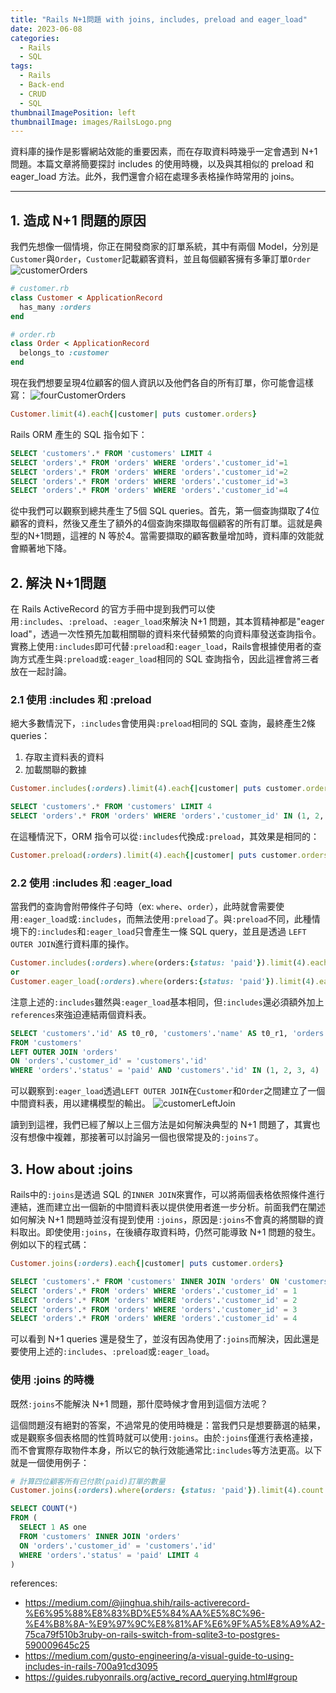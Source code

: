 ```yaml
---
title: "Rails N+1問題 with joins, includes, preload and eager_load"
date: 2023-06-08
categories:
  - Rails
  - SQL
tags:
  - Rails
  - Back-end
  - CRUD
  - SQL
thumbnailImagePosition: left
thumbnailImage: images/RailsLogo.png
---
```

資料庫的操作是影響網站效能的重要因素，而在存取資料時幾乎一定會遇到 N+1 問題。本篇文章將簡要探討 includes 的使用時機，以及與其相似的 preload 和 eager_load 方法。此外，我們還會介紹在處理多表格操作時常用的 joins。

---

## 1. 造成 N+1 問題的原因
我們先想像一個情境，你正在開發商家的訂單系統，其中有兩個 Model，分別是`Customer`與`Order`，`Customer`記載顧客資料，並且每個顧客擁有多筆訂單`Order`
![customerOrders](/images/customerOrders.png)
```ruby
# customer.rb
class Customer < ApplicationRecord
  has_many :orders
end

# order.rb
class Order < ApplicationRecord
  belongs_to :customer
end
```

現在我們想要呈現4位顧客的個人資訊以及他們各自的所有訂單，你可能會這樣寫：
![fourCustomerOrders](/images/fourCustomerOrders.png)
```ruby
Customer.limit(4).each{|customer| puts customer.orders}
```
Rails ORM 產生的 SQL 指令如下：
```sql
SELECT 'customers'.* FROM 'customers' LIMIT 4
SELECT 'orders'.* FROM 'orders' WHERE 'orders'.'customer_id'=1
SELECT 'orders'.* FROM 'orders' WHERE 'orders'.'customer_id'=2
SELECT 'orders'.* FROM 'orders' WHERE 'orders'.'customer_id'=3
SELECT 'orders'.* FROM 'orders' WHERE 'orders'.'customer_id'=4
```
從中我們可以觀察到總共產生了5個 SQL queries。首先，第一個查詢擷取了4位顧客的資料，然後又產生了額外的4個查詢來擷取每個顧客的所有訂單。這就是典型的N+1問題，這裡的 N 等於4。當需要擷取的顧客數量增加時，資料庫的效能就會顯著地下降。

## 2. 解決 N+1問題
在 Rails ActiveRecord 的官方手冊中提到我們可以使用`:includes`、`:preload`、`:eager_load`來解決 N+1 問題，其本質精神都是"eager load"，透過一次性預先加載相關聯的資料來代替頻繁的向資料庫發送查詢指令。
實務上使用`:includes`即可代替`:preload`和`:eager_load`，Rails會根據使用者的查詢方式產生與`:preload`或`:eager_load`相同的 SQL 查詢指令，因此這裡會將三者放在一起討論。

### 2.1 使用 :includes 和 :preload
絕大多數情況下，`:includes`會使用與`:preload`相同的 SQL 查詢，最終產生2條queries：
1. 存取主資料表的資料
2. 加載關聯的數據

```ruby
Customer.includes(:orders).limit(4).each{|customer| puts customer.orders}
```
```sql
SELECT 'customers'.* FROM 'customers' LIMIT 4
SELECT 'orders'.* FROM 'orders' WHERE 'orders'.'customer_id' IN (1, 2, 3, 4)
```
在這種情況下，ORM 指令可以從`:includes`代換成`:preload`，其效果是相同的：
```ruby
Customer.preload(:orders).limit(4).each{|customer| puts customer.orders}
```

### 2.2 使用 :includes 和 :eager_load
當我們的查詢會附帶條件子句時（ex: `where`、`order`），此時就會需要使用`:eager_load`或`:includes`，而無法使用`:preload`了。與`:preload`不同，此種情境下的`:includes`和`:eager_load`只會產生一條 SQL query，並且是透過 `LEFT OUTER JOIN`進行資料庫的操作。
```ruby
Customer.includes(:orders).where(orders:{status: 'paid'}).limit(4).each{|customer| puts customer.orders}.references(:orders)
or
Customer.eager_load(:orders).where(orders:{status: 'paid'}).limit(4).each{|customer| puts customer.orders}
```
注意上述的`:includes`雖然與`:eager_load`基本相同，但`:includes`還必須額外加上`references`來強迫連結兩個資料表。
```sql
SELECT 'customers'.'id' AS t0_r0, 'customers'.'name' AS t0_r1, 'orders'.'id' AS t1_r0, 'orders'.'status' AS t1_r1
FROM 'customers'
LEFT OUTER JOIN 'orders'
ON 'orders'.'customer_id' = 'customers'.'id'
WHERE 'orders'.'status' = 'paid' AND 'customers'.'id' IN (1, 2, 3, 4)
```
可以觀察到`:eager_load`透過`LEFT OUTER JOIN`在`Customer`和`Order`之間建立了一個中間資料表，用以建構模型的輸出。
![customerLeftJoin](/images/customerLeftJoin.png)

讀到到這裡，我們已經了解以上三個方法是如何解決典型的 N+1 問題了，其實也沒有想像中複雜，那接著可以討論另一個也很常提及的`:joins了`。

## 3. How about :joins
Rails中的`:joins`是透過 SQL 的`INNER JOIN`來實作，可以將兩個表格依照條件進行連結，進而建立出一個新的中間資料表以提供使用者進一步分析。前面我們在闡述如何解決 N+1 問題時並沒有提到使用 `:joins`，原因是`:joins`不會真的將關聯的資料取出。即使使用`:joins`，在後續存取資料時，仍然可能導致 N+1 問題的發生。例如以下的程式碼：
```ruby
Customer.joins(:orders).each{|customer| puts customer.orders}
```
```sql
SELECT 'customers'.* FROM 'customers' INNER JOIN 'orders' ON 'customers'.'id' = 'orders'.'customer_id'
SELECT 'orders'.* FROM 'orders' WHERE 'orders'.'customer_id' = 1
SELECT 'orders'.* FROM 'orders' WHERE 'orders'.'customer_id' = 2
SELECT 'orders'.* FROM 'orders' WHERE 'orders'.'customer_id' = 3
SELECT 'orders'.* FROM 'orders' WHERE 'orders'.'customer_id' = 4
```
可以看到 N+1 queries 還是發生了，並沒有因為使用了`:joins`而解決，因此還是要使用上述的`:includes`、`:preload`或`:eager_load`。
### 使用 :joins 的時機
既然`:joins`不能解決 N+1 問題，那什麼時候才會用到這個方法呢？

這個問題沒有絕對的答案，不過常見的使用時機是：當我們只是想要篩選的結果，或是觀察多個表格間的性質時就可以使用`:joins`。由於`:joins`僅進行表格連接，而不會實際存取物件本身，所以它的執行效能通常比`:includes`等方法更高。以下就是一個使用例子：
```ruby
# 計算四位顧客所有已付款(paid)訂單的數量
Customer.joins(:orders).where(orders: {status: 'paid'}).limit(4).count
```
```sql
SELECT COUNT(*)
FROM (
  SELECT 1 AS one
  FROM 'customers' INNER JOIN 'orders'
  ON 'orders'.'customer_id' = 'customers'.'id'
  WHERE 'orders'.'status' = 'paid' LIMIT 4
)
```

references:
- https://medium.com/@jinghua.shih/rails-activerecord-%E6%95%88%E8%83%BD%E5%84%AA%E5%8C%96-%E4%B8%8A-%E9%97%9C%E8%81%AF%E6%9F%A5%E8%A9%A2-75ca79f510b3ruby-on-rails-switch-from-sqlite3-to-postgres-590009645c25
- https://medium.com/gusto-engineering/a-visual-guide-to-using-includes-in-rails-700a91cd3095
- https://guides.rubyonrails.org/active_record_querying.html#group
